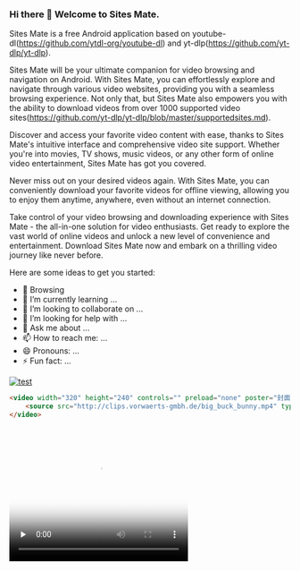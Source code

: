 ### Hi there 👋 Welcome to Sites Mate.

Sites Mate is a free Android application based on youtube-dl(https://github.com/ytdl-org/youtube-dl) and yt-dlp(https://github.com/yt-dlp/yt-dlp). 

Sites Mate will be your ultimate companion for video browsing and navigation on Android. With Sites Mate, you can effortlessly explore and navigate through various video websites, providing you with a seamless browsing experience. Not only that, but Sites Mate also empowers you with the ability to download videos from over 1000 supported video sites(https://github.com/yt-dlp/yt-dlp/blob/master/supportedsites.md).

Discover and access your favorite video content with ease, thanks to Sites Mate's intuitive interface and comprehensive video site support. Whether you're into movies, TV shows, music videos, or any other form of online video entertainment, Sites Mate has got you covered.

Never miss out on your desired videos again. With Sites Mate, you can conveniently download your favorite videos for offline viewing, allowing you to enjoy them anytime, anywhere, even without an internet connection.

Take control of your video browsing and downloading experience with Sites Mate - the all-in-one solution for video enthusiasts. Get ready to explore the vast world of online videos and unlock a new level of convenience and entertainment. Download Sites Mate now and embark on a thrilling video journey like never before.

Here are some ideas to get you started:

- 🔭 Browsing
- 🌱 I’m currently learning ...
- 👯 I’m looking to collaborate on ...
- 🤔 I’m looking for help with ...
- 💬 Ask me about ...
- 📫 How to reach me: ...
- 😄 Pronouns: ...
- ⚡ Fun fact: ...

[![test](https://res.cloudinary.com/marcomontalbano/image/upload/v1684938981/video_to_markdown/images/youtube--3wQBsFftbv8-c05b58ac6eb4c4700831b2b3070cd403.jpg)](https://www.youtube.com/watch?v=3wQBsFftbv8 "test")

```HTML
<video width="320" height="240" controls="" preload="none" poster="封面">
    <source src="http://clips.vorwaerts-gmbh.de/big_buck_bunny.mp4" type="video/mp4">
</video>
```

<video  width="320" height="240" id="video" controls="" preload="none" poster="封面">
   <source id="mp4" src="http://clips.vorwaerts-gmbh.de/big_buck_bunny.mp4" type="video/mp4">
</video>



